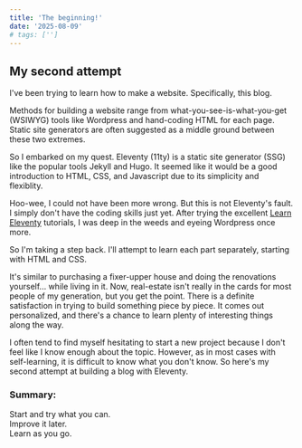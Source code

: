 ```yaml
---
title: 'The beginning!'
date: '2025-08-09'
# tags: ['']
---
```

## My second attempt

I've been trying to learn how to make a website. Specifically, this blog.

Methods for building a website range from what-you-see-is-what-you-get (WSIWYG) tools like Wordpress and hand-coding HTML for each page. Static site generators are often suggested as a middle ground between these two extremes.

So I embarked on my quest. Eleventy (11ty) is a static site generator (SSG) like the popular tools Jekyll and Hugo. It seemed like it would be a good introduction to HTML, CSS, and Javascript due to its simplicity and flexiblity.

Hoo-wee, I could not have been more wrong. But this is not Eleventy's fault. I simply don't have the coding skills just yet. After trying the excellent [Learn Eleventy](https://learn-eleventy.pages.dev/) tutorials, I was deep in the weeds and eyeing Wordpress once more. 

So I'm taking a step back. I'll attempt to learn each part separately, starting with HTML and CSS.

It's similar to purchasing a fixer-upper house and doing the renovations yourself... while living in it. Now, real-estate isn't really in the cards for most people of my generation, but you get the point. There is a definite satisfaction in trying to build something piece by piece. It comes out personalized, and there's a chance to learn plenty of interesting things along the way.

I often tend to find myself hesitating to start a new project because I don't feel like I know enough about the topic. However, as in most cases with self-learning, it is difficult to know what you don't know. So here's my second attempt at building a blog with Eleventy.

### Summary:

Start and try what you can.<br>
Improve it later.<br>
Learn as you go. 

